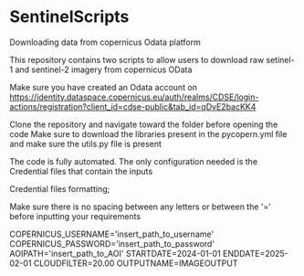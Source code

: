 # SentinelScripts
Downloading data from copernicus Odata platform

This repository contains two scripts to allow users to download raw setinel-1 and sentinel-2 imagery from copernicus OData

Make sure you have created an Odata account on https://identity.dataspace.copernicus.eu/auth/realms/CDSE/login-actions/registration?client_id=cdse-public&tab_id=qDvE2bacKK4

Clone the repository and navigate toward the folder before opening the code 
Make sure to download the libraries present in the pycopern.yml file and make sure the utils.py file is present 

The code is fully automated. The only configuration needed is the Credential files that contain the inputs

Credential files formatting;

Make sure there is no spacing between any letters or between the '=' before inputting your requirements

COPERNICUS_USERNAME='insert_path_to_username'
COPERNICUS_PASSWORD='insert_path_to_password'
AOIPATH='insert_path_to_AOI'
STARTDATE=2024-01-01
ENDDATE=2025-02-01
CLOUDFILTER=20.00
OUTPUTNAME=IMAGEOUTPUT
